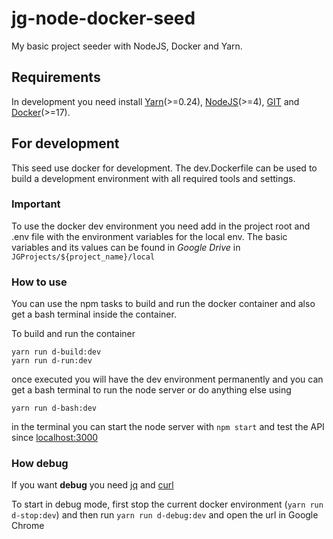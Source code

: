 # jg-node-docker-seed
My basic project seeder with NodeJS, Docker and Yarn.

## Requirements
In development you need install [Yarn](https://yarnpkg.com/en/)(>=0.24), [NodeJS](https://nodejs.org)(>=4), [GIT](https://git-scm.com) and [Docker](https://www.docker.com/)(>=17).

## For development
This seed use docker for development. The dev.Dockerfile can be used to build a development environment with all required tools and settings.

### Important
To use the docker dev environment you need add in the project root and .env file with the environment variables for the local env.
The basic variables and its values can be found in *Google Drive* in `JGProjects/${project_name}/local` 
  
### How to use
You can use the npm tasks to build and run the docker container and also get a bash terminal inside the container.
 
To build and run the container
```
yarn run d-build:dev
yarn run d-run:dev
```
once executed you will have the dev environment permanently and you can get a bash terminal to run the node server or do anything else using
```
yarn run d-bash:dev
```
in the terminal you can start the node server with `npm start` and test the API since [localhost:3000](http://localhost:3000)

### How debug

If you want **debug** you need [jq](https://stedolan.github.io/jq/) and [curl](https://curl.haxx.se/)

To start in debug mode, first stop the current docker environment (`yarn run d-stop:dev`) and then run `yarn run d-debug:dev` and open the url in Google Chrome
